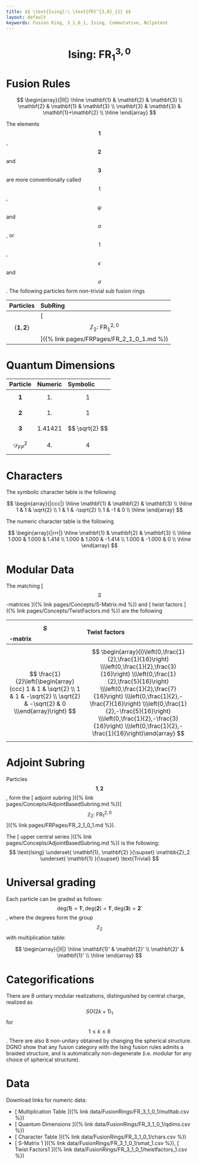 ```yaml
---
title: $$ \text{Ising}:\ \text{FR}^{3,0}_{1} $$
layout: default
keywords: Fusion Ring, 3_1_0_1, Ising, Commutative, Nilpotent
---
```

# $$ \text{Ising}:\ \text{FR}^{3,0}_{1} $$


# Fusion Rules

$$
\begin{array}{|lll|}
\hline
 \mathbf{1} & \mathbf{2} & \mathbf{3} \\
 \mathbf{2} & \mathbf{1} & \mathbf{3} \\
 \mathbf{3} & \mathbf{3} & \mathbf{1}+\mathbf{2} \\
\hline
\end{array}
$$

The elements $$\mathbf{1}$$, $$\mathbf{2}$$ and $$\mathbf{3}$$ are more conventionally called $$1$$, $$\psi$$ and $$\sigma$$, or $$1$$, $$\epsilon$$ and $$\sigma$$. 
The following particles form non-trivial sub fusion rings

| Particles | SubRing |
| :------ | :------ |
| $$ \{\mathbf{1},\mathbf{2}\} $$ | [ $$ \mathbb{Z}_2:\ \text{FR}^{2,0}_{1} $$ ]({% link pages/FRPages/FR_2_1_0_1.md %}) |


# Quantum Dimensions

| Particle | Numeric | Symbolic |
| :------ | :------ | :------ |
| $$ \mathbf{1} $$ | $$ 1. $$ | $$ 1 $$ |
| $$ \mathbf{2} $$ | $$ 1. $$ | $$ 1 $$ |
| $$ \mathbf{3} $$ | $$ 1.41421 $$ | $$ \sqrt{2} $$ |
| $$ \mathcal{D}_{FP}^2 $$ | $$ 4. $$ | $$ 4 $$ |

# Characters

The symbolic character table is the following

$$
\begin{array}{|ccc|}
\hline
 \mathbf{1} & \mathbf{2} & \mathbf{3} \\
\hline
 1 & 1 & \sqrt{2} \\
 1 & 1 & -\sqrt{2} \\
 1 & -1 & 0 \\
\hline
\end{array}
$$

The numeric character table is the following

$$
\begin{array}{|rrr|}
\hline
 \mathbf{1} & \mathbf{2} & \mathbf{3} \\
\hline
 1.000 & 1.000 & 1.414 \\
 1.000 & 1.000 & -1.414 \\
 1.000 & -1.000 & 0 \\
\hline
\end{array}
$$

# Modular Data

The matching [ $$ S $$-matrices ]({% link pages/Concepts/S-Matrix.md %}) and [ twist factors ]({% link pages/Concepts/TwistFactors.md %}) are the following

| $$ S $$-matrix | Twist factors |
| :------ | :------ |
| $$ \frac{1}{2}\left(\begin{array}{ccc} 1 & 1 & \sqrt{2} \\ 1 & 1 & -\sqrt{2} \\ \sqrt{2} & -\sqrt{2} & 0 \\\end{array}\right) $$ | $$ \begin{array}{l}\left(0,\frac{1}{2},\frac{1}{16}\right) \\\left(0,\frac{1}{2},\frac{3}{16}\right) \\\left(0,\frac{1}{2},\frac{5}{16}\right) \\\left(0,\frac{1}{2},\frac{7}{16}\right) \\\left(0,\frac{1}{2},-\frac{7}{16}\right) \\\left(0,\frac{1}{2},-\frac{5}{16}\right) \\\left(0,\frac{1}{2},-\frac{3}{16}\right) \\\left(0,\frac{1}{2},-\frac{1}{16}\right)\end{array} $$ |

# Adjoint Subring

Particles $$\mathbf{1}, \mathbf{2}$$, form the [ adjoint subring ]({% link pages/Concepts/AdjointBasedSubring.md %})[ $$ \mathbb{Z}_2:\ \text{FR}^{2,0}_{1} $$ ]({% link pages/FRPages/FR_2_1_0_1.md %}).

The [ upper central series ]({% link pages/Concepts/AdjointBasedSubring.md %}) is the following:
$$ \text{Ising} \underset{ \mathbf{1}, \mathbf{2} }{\supset}  \mathbb{Z}_2 \underset{ \mathbf{1} }{\supset}  \text{Trivial} $$

# Universal grading

Each particle can be graded as follows: $$ \text{deg}(\mathbf{1}) = \mathbf{1}', \text{deg}(\mathbf{2}) = \mathbf{1}', \text{deg}(\mathbf{3}) = \mathbf{2}' $$, where the degrees form the group $$ \mathbb{Z}_2 $$ with multiplication table:

$$
\begin{array}{|ll|}
\hline
 \mathbf{1}' & \mathbf{2}' \\
 \mathbf{2}' & \mathbf{1}' \\
\hline
\end{array}
$$

# Categorifications

There are 8 unitary modular realizations, distinguished by central charge, realized as $$SO(2k+1)_1$$ for $$1\leq k\leq 8$$. There are also 8 non-unitary obtained by changing the spherical structure. DGNO show that any fusion category with the Ising fusion rules admits a braided structure, and is automatically non-degenerate (i.e. modular for any choice of spherical structure). 

# Data

Download links for numeric data:

* [ Multiplication Table ]({% link data/FusionRings/FR_3_1_0_1/multtab.csv %})
* [ Quantum Dimensions ]({% link data/FusionRings/FR_3_1_0_1/qdims.csv %})
* [ Character Table ]({% link data/FusionRings/FR_3_1_0_1/chars.csv %})
* [ S-Matrix 1 ]({% link data/FusionRings/FR_3_1_0_1/smat_1.csv %}), [ Twist Factors1 ]({% link data/FusionRings/FR_3_1_0_1/twistfactors_1.csv %})
